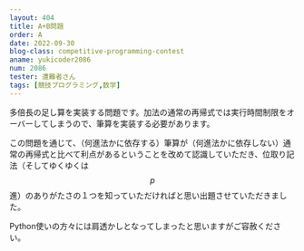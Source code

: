 ```yaml
---
layout: 404
title: A+B問題
order: A
date: 2022-09-30
blog-class: competitive-programming-contest
aname: yukicoder2086
num: 2086
tester: 遭難者さん
tags: [競技プログラミング,数学]
---
```


多倍長の足し算を実装する問題です。加法の通常の再帰式では実行時間制限をオーバーしてしまうので、筆算を実装する必要があります。

この問題を通じて、（何進法かに依存する）筆算が（何進法かに依存しない）通常の再帰式と比べて利点があるということを改めて認識していただき、位取り記法（そしてゆくゆくは$$p$$進）のありがたさの１つを知っていただければと思い出題させていただきました。

Python使いの方々には肩透かしとなってしまったと思いますがご容赦ください。
